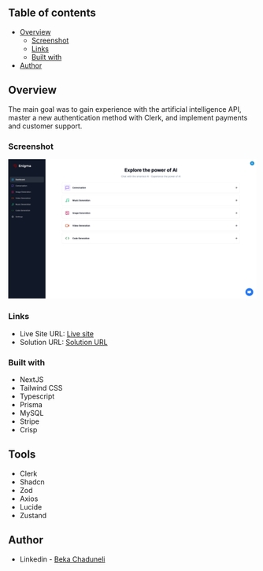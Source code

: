 ## Table of contents

-   [Overview](#overview)
    -   [Screenshot](#screenshot)
    -   [Links](#links)
    -   [Built with](#built-with)
-   [Author](#author)

## Overview

The main goal was to gain experience with the artificial intelligence API, master a new authentication method with Clerk, and implement payments and customer support.

### Screenshot

![](/preview.png)

### Links

-   Live Site URL: [Live site](https://enigma-tau.vercel.app/)
-   Solution URL: [Solution URL](https://github.com/bekaChaduneli/enigma)

### Built with

-   NextJS
-   Tailwind CSS
-   Typescript
-   Prisma
-   MySQL
-   Stripe
-   Crisp

## Tools

-   Clerk
-   Shadcn
-   Zod
-   Axios
-   Lucide
-   Zustand

## Author

-   Linkedin - [Beka Chaduneli](https://www.linkedin.com/in/beka-chaduneli-28203422b/)
